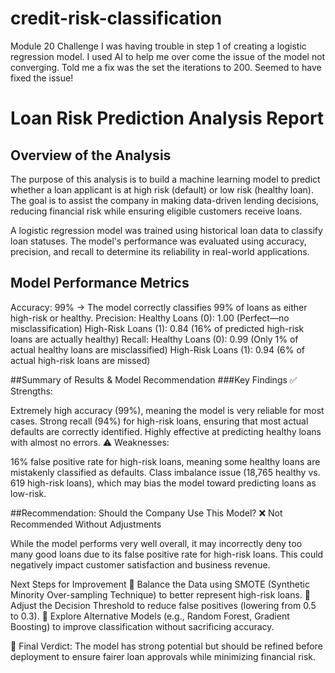 # credit-risk-classification
Module 20 Challenge 
I was having trouble in step 1 of creating a logistic regression model. I used AI to help me over come the issue of the model not converging. Told me a fix was the set the iterations to 200. Seemed to have fixed the issue!

# Loan Risk Prediction Analysis Report
## Overview of the Analysis
The purpose of this analysis is to build a machine learning model to predict whether a loan applicant is at high risk (default) or low risk (healthy loan). The goal is to assist the company in making data-driven lending decisions, reducing financial risk while ensuring eligible customers receive loans.

A logistic regression model was trained using historical loan data to classify loan statuses. The model's performance was evaluated using accuracy, precision, and recall to determine its reliability in real-world applications.

## Model Performance Metrics 
Accuracy: 99% → The model correctly classifies 99% of loans as either high-risk or healthy.
Precision:
Healthy Loans (0): 1.00 (Perfect—no misclassification)
High-Risk Loans (1): 0.84 (16% of predicted high-risk loans are actually healthy)
Recall:
Healthy Loans (0): 0.99 (Only 1% of actual healthy loans are misclassified)
High-Risk Loans (1): 0.94 (6% of actual high-risk loans are missed)

##Summary of Results & Model Recommendation
###Key Findings
✅ Strengths:

Extremely high accuracy (99%), meaning the model is very reliable for most cases.
Strong recall (94%) for high-risk loans, ensuring that most actual defaults are correctly identified.
Highly effective at predicting healthy loans with almost no errors.
⚠ Weaknesses:

16% false positive rate for high-risk loans, meaning some healthy loans are mistakenly classified as defaults.
Class imbalance issue (18,765 healthy vs. 619 high-risk loans), which may bias the model toward predicting loans as low-risk.

##Recommendation: Should the Company Use This Model?
❌ Not Recommended Without Adjustments

While the model performs very well overall, it may incorrectly deny too many good loans due to its false positive rate for high-risk loans. This could negatively impact customer satisfaction and business revenue.

Next Steps for Improvement
🔹 Balance the Data using SMOTE (Synthetic Minority Over-sampling Technique) to better represent high-risk loans.
🔹 Adjust the Decision Threshold to reduce false positives (lowering from 0.5 to 0.3).
🔹 Explore Alternative Models (e.g., Random Forest, Gradient Boosting) to improve classification without sacrificing accuracy.

🚀 Final Verdict: The model has strong potential but should be refined before deployment to ensure fairer loan approvals while minimizing financial risk.
